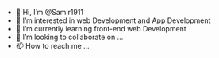 - 👋 Hi, I’m @Samir1911
- 👀 I’m interested in web Development and App Development
- 🌱 I’m currently learning front-end web Development
- 💞️ I’m looking to collaborate on ...
- 📫 How to reach me ...

<!---
Samir1911/Samir1911 is a ✨ special ✨ repository because its `README.md` (this file) appears on your GitHub profile.
You can click the Preview link to take a look at your changes.
--->
